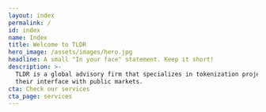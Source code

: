 ```yaml
---
layout: index
permalink: /
id: index
name: Index
title: Welcome to TLDR
hero_image: /assets/images/hero.jpg
headline: A small "In your face" statement. Keep it short!
description: >-
  TLDR is a global advisory firm that specializes in tokenization projects and
  their interface with public markets.
cta: Check our services
cta_page: services
---
```


